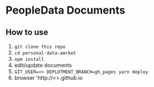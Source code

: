 # PeopleData Documents

## How to use

1. `git clone this repo`
2. `cd personal-data-amrket` 
3. `npm install`
4. edit/update documents
5. `GIT_USER=<> DEPLOTMENT_BRANCH=gh_pages yarn deploy`
6. browser 'http://<>.github.io

